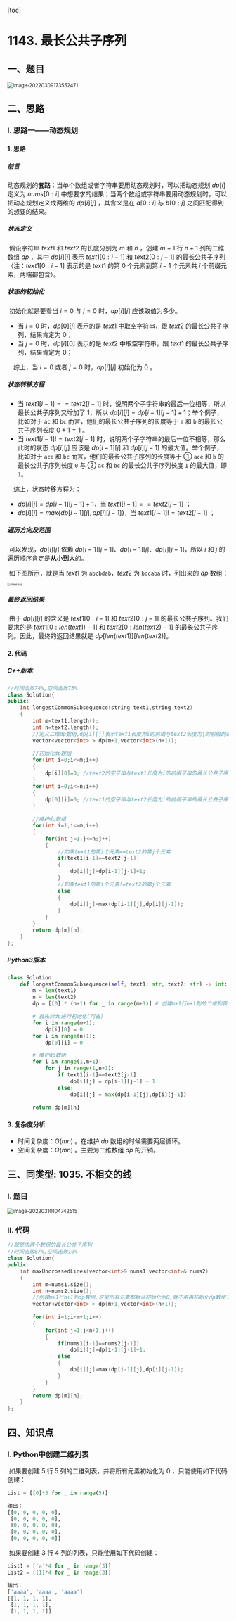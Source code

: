 [toc]

# 1143. 最长公共子序列

## 一、题目

<img src="C:\Users\hongdou\AppData\Roaming\Typora\typora-user-images\image-20220309173552471.png" alt="image-20220309173552471" style="zoom:80%;" />

## 二、思路

### I. 思路一——动态规划

#### 1. 思路

##### 前言

​	动态规划的**套路**：当单个数组或者字符串要用动态规划时，可以把动态规划 $dp[i]$ 定义为 $nums[0:i]$ 中想要求的结果；当两个数组或字符串要用动态规划时，可以把动态规划定义成两维的 $dp[i][j]$ ，其含义是在 $a[0:i]$ 与 $b[0:j]$ 之间匹配得到的想要的结果。

##### 状态定义

​	假设字符串 $text1$ 和 $text2$ 的长度分别为 $m$ 和 $n$ ，创建 $m+1$ 行 $n+1$ 列的二维数组 $dp$ ，其中 $dp[i][j]$ 表示 $text1[0:i-1]$ 和 $text2[0:j-1]$ 的最长公共子序列（注：$text1[0:i-1]$ 表示的是 $text1$ 的第 $0$ 个元素到第 $i-1$ 个元素共 $i$ 个前缀元素，两端都包含）。

##### 状态的初始化

​	初始化就是要看当 $i=0$ 与 $j=0$ 时，$dp[i][j]$ 应该取值为多少。

* 当 $i=0$ 时，$dp[0][j]$ 表示的是 $text1$ 中取空字符串，跟 $text2$ 的最长公共子序列，结果肯定为 $0$；
* 当 $j=0$ 时，$dp[i][0]$ 表示的是 $text2$ 中取空字符串，跟 $text1$ 的最长公共子序列，结果肯定为 $0$；

&emsp;综上，当 $i=0$ 或者 $j=0$ 时，$dp[i][j]$ 初始化为 $0$ 。

##### 状态转移方程

* 当 $text1[i - 1] == text2[j - 1]$ 时，说明两个子字符串的最后一位相等，所以最长公共子序列又增加了 1，所以 $dp[i][j] = dp[i - 1][j - 1] + 1$；举个例子，比如对于 `ac` 和 `bc` 而言，他们的最长公共子序列的长度等于 `a` 和 `b` 的最长公共子序列长度 $0 + 1 = 1$ 。
* 当 $text1[i - 1] != text2[j - 1]$ 时，说明两个子字符串的最后一位不相等，那么此时的状态 $dp[i][j]$ 应该是 $dp[i - 1][j]$ 和 $dp[i][j - 1]$ 的最大值。举个例子，比如对于 `ace` 和 `bc` 而言，他们的最长公共子序列的长度等于 ① `ace` 和 `b` 的最长公共子序列长度 `0` 与 ② `ac` 和 `bc` 的最长公共子序列长度 `1` 的最大值，即 `1`。

&emsp;综上，状态转移方程为：

* $dp[i][j]=dp[i-1][j-1]+1$，当 $text1[i-1]==text2[j-1]$ ；
* $dp[i][j]=max\{{dp[i-1][j],dp[i][j-1]\}}$，当 $text1[i-1]!=text2[j-1]$ ；

##### 遍历方向及范围

​	可以发现，$dp[i][j]$ 依赖 $dp[i-1][j-1]$、$dp[i-1][j]$、$dp[i][j-1]$，所以 $i$ 和 $j$ 的遍历顺序肯定是**从小到大**的。

​	如下图所示，就是当 $text1$ 为 `abcbdab`，$text2$ 为 `bdcaba` 时，列出来的 $dp$ 数组：

<img src="https://pic.leetcode-cn.com/1617411822-KhEKGw-image.png" alt="image.png" style="zoom:40%;" />

##### 最终返回结果

​	由于 $dp[i][j]$ 的含义是 $text1[0:i-1]$ 和 $text2[0:j-1]$ 的最长公共子序列。我们要求的是 $text1[0:len(text1)-1]$ 和 $text2[0:len(text2)-1]$ 的最长公共子序列。因此，最终的返回结果就是 $dp[len(text1)][len(text2)]$。

#### 2. 代码

##### C++版本

```C++
//时间击败74%,空间击败73% 
class Solution{
public:
	int longestCommonSubsequence(string text1,string text2)
	{
		int m=text1.length();
		int n=text2.length();
		//定义二维dp数组,dp[i][j]表示text1长度为i的前缀与text2长度为j的前缀的最长公共子序列的长度 
		vector<vector<int> > dp(m+1,vector<int>(n+1)); 
		
		//初始化dp数组 
		for(int i=0;i<=m;i++)
		{
			dp[i][0]=0; //text2的空子串与text1长度为i的前缀子串的最长公共子序列的长度必然是0 
		}
		for(int i=0;i<=n;i++)
		{
			dp[0][i]=0; //text1的空子串与text2长度为i的前缀子串的最长公共子序列的长度必然是0
		}
		
		//维护dp数组
		for(int i=1;i<=m;i++)
		{
			for(int j=1;j<=n;j++)
			{
				//如果text1的第i个元素==text2的第j个元素 
				if(text1[i-1]==text2[j-1])
				{
					dp[i][j]=dp[i-1][j-1]+1;
				}
				//如果text1的第i个元素!=text2的第j个元素
                else
				{
					dp[i][j]=max(dp[i-1][j],dp[i][j-1]);
				} 
			}
		}
		return dp[m][n];
	}
};
```

##### Python3版本

```python
class Solution:
    def longestCommonSubsequence(self, text1: str, text2: str) -> int:
        m = len(text1)
        n = len(text2)
        dp = [[0] * (n+1) for _ in range(m+1)] # 创建m+1行n+1列的二维列表

        # 首先对dp进行初始化(可省)
        for i in range(m+1):
            dp[i][0] = 0
        for i in range(n+1):
            dp[0][i] = 0

        # 维护dp数组
        for i in range(1,m+1):
            for j in range(1,n+1):
                if text1[i-1]==text2[j-1]:
                    dp[i][j] = dp[i-1][j-1] + 1
                else:
                    dp[i][j] = max(dp[i-1][j],dp[i][j-1])
        
        return dp[m][n]
```

#### 3. 复杂度分析

* 时间复杂度：$O(mn)$ 。在维护 $dp$ 数组的时候需要两层循环。
* 空间复杂度：$O(mn)$ 。主要为二维数组 $dp$ 的开销。

## 三、同类型: 1035. 不相交的线

### I. 题目

<img src="C:\Users\hongdou\AppData\Roaming\Typora\typora-user-images\image-20220310104742515.png" alt="image-20220310104742515" style="zoom:80%;" />

### II. 代码

```C++
//就是求两个数组的最长公共子序列 
//时间击败87%,空间击败10% 
class Solution{
public:
	int maxUncrossedLines(vector<int>& nums1,vector<int>& nums2)
	{
		int m=nums1.size();
		int n=nums2.size();
		//创建m+1行n+1列dp数组,这里所有元素都默认初始化为0,就不用再初始化dp数组了 
		vector<vector<int> > dp(m+1,vector<int>(n+1));
		
		for(int i=1;i<m+1;i++)
		{
			for(int j=1;j<n+1;j++)
			{
				if(nums1[i-1]==nums2[j-1])
					dp[i][j]=dp[i-1][j-1]+1;
				else
				{
					dp[i][j]=max(dp[i-1][j],dp[i][j-1]);
				}
			}
		}
		return dp[m][n];
	}
};
```

## 四、知识点

### I. Python中创建二维列表

​	如果要创建 $5$ 行 $5$ 列的二维列表，并将所有元素初始化为 $0$ ，只能使用如下代码创建：

```python
List = [[0]*5 for _ in range(5)]

输出：
[[0, 0, 0, 0, 0], 
 [0, 0, 0, 0, 0], 
 [0, 0, 0, 0, 0], 
 [0, 0, 0, 0, 0], 
 [0, 0, 0, 0, 0]]
```

​	如果要创建 $3$ 行 $4$ 列的列表，只能使用如下代码创建：

```python
List1 = ['a'*4 for _ in range(3)]
List2 = [[1]*4 for _ in range(3)]

输出：
['aaaa', 'aaaa', 'aaaa']
[[1, 1, 1, 1], 
 [1, 1, 1, 1], 
 [1, 1, 1, 1]]
```

